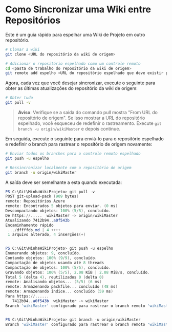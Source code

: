 # Como Sincronizar uma Wiki entre Repositórios

Este é um guia rápido para espelhar uma Wiki de Projeto em outro repositório.

```bash
# Clonar a wiki
git clone <URL do repositório da wiki de origem>

# Adicionar o repositório espelhado como um controle remoto
cd <pasta de trabalho do repositório da wiki de origem>
git remote add espelho <URL do repositório espelhado que deve existir previamente>
```

Agora, cada vez que você desejar sincronizar, execute o seguinte para obter as últimas atualizações do repositório da wiki de origem:

```bash
# Obter tudo
git pull -v
```

> **Aviso**: Verifique se a saída do comando pull mostra "From URL do repositório de origem". Se isso mostrar a URL do repositório espelhado, você esqueceu de redefinir o rastreamento. Execute `git branch -u origin/wikiMaster` e depois continue.

Em seguida, execute o seguinte para enviá-lo para o repositório espelhado e redefinir o branch para rastrear o repositório de origem novamente:

```bash
# Enviar todos os branches para o controle remoto espelhado
git push -u espelho

# Ressincronizar localmente com o repositório de origem
git branch -u origin/wikiMaster

```

A saída deve ser semelhante a esta quando executada:

```powershell
PS C:\Git\MinhaWikiProjeto> git pull -v
POST git-upload-pack (909 bytes)
remote: Repositórios Azure
remote: Encontrados 5 objetos para enviar. (0 ms)
Descompactando objetos: 100% (5/5), concluído.
De https://.....  wikiMaster -> origin/wikiMaster
Atualizando 7412b94..a0f543b
Encaminhamento rápido
 .../dffffds.md | 4 ++++
 1 arquivo alterado, 4 inserções(+)


PS C:\Git\MinhaWikiProjeto> git push -u espelho
Enumerando objetos: 9, concluído.
Contando objetos: 100% (9/9), concluído.
Compactação de objetos usando até 8 threads
Compactação de objetos: 100% (5/5), concluído.
Gravando objetos: 100% (5/5), 2.08 KiB | 2.08 MiB/s, concluído.
Total 5 (delta 4), reutilizados 0 (delta 0)
remote: Analisando objetos... (5/5) (6 ms)
remote: Armazenando packfile... concluído (48 ms)
remote: Armazenando índice... concluído (59 ms)
Para https://......
   7412b94..a0f543b  wikiMaster -> wikiMaster
Branch 'wikiMaster' configurado para rastrear o branch remoto 'wikiMaster' do 'espelho'.


PS C:\Git\MinhaWikiProjeto> git branch -u origin/wikiMaster
Branch 'wikiMaster' configurado para rastrear o branch remoto 'wikiMaster' do 'origin'.
```

